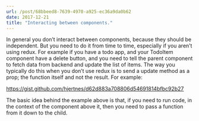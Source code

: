 ```yaml
---
url: /post/68bbeed8-7639-4970-a925-ec36a9da0b62
date: 2017-12-21
title: "Interacting between components."
---
```


In general you don&#8217;t interact between components, because they should be independent. But you need to do it from time to time, especially if you aren&#8217;t using redux. For example if you have a todo app, and your TodoItem component have a delete button, and you need to tell the parent component to fetch data from backend and update the list of items. The way you typically do this when you don&#8217;t use redux is to send a update method as a prop; the function itself and not the result. For example:



<https://gist.github.com/hjertnes/d62d883a708806d54691814bfbc92b27>



The basic idea behind the example above is that, if you need to run code, in the context of the component above it, then you need to pass a function from it down to the child.